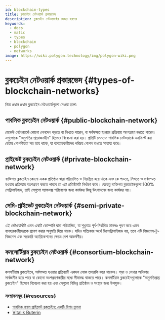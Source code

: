 ```yaml
---
id: blockchain-types
title: ব্লকচেইন নেটওয়ার্ক প্রকারভেদ
description: ব্লকচেইন নেটওয়ার্কের মেজর ধরনের
keywords:
  - docs
  - matic
  - types
  - blockchain
  - polygon
  - networks
image: https://wiki.polygon.technology/img/polygon-wiki.png
---
```


# ব্লকচেইন নেটওয়ার্ক প্রকারভেদ {#types-of-blockchain-networks}

নিচে প্রধান প্রধান ব্লকচেইন নেটওয়ার্কগুলো দেওয়া হলো:

## পাবলিক ব্লকচেইন নেটওয়ার্ক {#public-blockchain-network}

যেকেউ নেটওয়ার্কে কোনো লেনদেন পড়তে বা লিখতে পারেন, বা সর্বসম্মত হওয়ার প্রক্রিয়ায় অংশগ্রহণ করতে পারেন। এগুলোকে "অনুমতির প্রয়োজনহীন" হিসেবে বিবেচনা করা হয়। প্রতিটি লেনদেন পাবলিক নেটওয়ার্কে এনক্রিপ্ট করা ডেটার গোপনীয়তা সহ হয়ে থাকে, যা ব্যবহারকারীদের পরিচয় গোপন রাখতে সাহায্য করে।

## প্রাইভেট ব্লকচেইন নেটওয়ার্ক {#private-blockchain-network}

ব্যক্তিগত ব্লকচেইন কোনো একক প্রতিষ্ঠান দ্বারা পরিচালিত ও নিয়ন্ত্রিত হয়ে থাকে এবং কে পড়তে, লিখতে ও সর্বসম্মত হওয়ার প্রক্রিয়ায় অংশগ্রহণ করতে পারবে তা এই প্রতিষ্ঠানটি নির্ধারণ করে। যেহেতু ব্যক্তিগত ব্লকচেইনগুলো 100% সেন্ট্রালাইজড, তাই সেগুলো স্যান্ডবক্স পরিবেশের জন্য কার্যকর কিন্তু উৎপাদনের জন্য কার্যকর নয়।

## সেমি-প্রাইভেট ব্লকচেইন নেটওয়ার্ক {#semi-private-blockchain-network}

এই নেটওয়ার্কটি এমন একটি কোম্পানি দ্বারা পরিচালিত, যা শুধুমাত্র পূর্ব-নির্ধারিত মানদণ্ড পূরণ করে এমন ব্যবহারকারীদেরকে প্রবেশ করার অনুমতি দিয়ে থাকে। যদিও সত্যিকার অর্থে ডিসেন্ট্রালাইজড নয়, তবে এটি বিজনেস-টু-বিজনেস এবং সরকারি অ্যাপ্লিকেশনের ক্ষেত্রে বেশ আকর্ষণীয়।

## কনসোর্টিয়াম ব্লকচেইন নেটওয়ার্ক {#consortium-blockchain-network}

কনসর্টিয়াম ব্লকচেইনে, সর্বসম্মত হওয়ার প্রক্রিয়াটি একদল লোক তদারকি করে থাকেন। পড়া ও লেখার অধিকার সার্বজনীন হতে পারে বা কোনো অংশগ্রহণকারীর মধ্যে সীমাবদ্ধ থাকতে পারে। কনসর্টিয়াম ব্লকচেইনগুলোকে "অনুমতিপ্রাপ্ত ব্লকচেইন" হিসেবে বিবেচনা করা হয় এবং সেগুলো বিভিন্ন প্রতিষ্ঠান ও সংস্থার জন্য উপযুক্ত।

### সংস্থানসমূহ {#resources}

- [পাবলিক বনাম প্রাইভেট ব্লকচেইন: একটি বিশদ তুলনা](https://www.blockchain-council.org/blockchain/public-vs-private-blockchain-a-comprehensive-comparison/)
- [Vitalik Buterin](https://blog.ethereum.org/2015/08/07/on-public-and-private-blockchains/)
